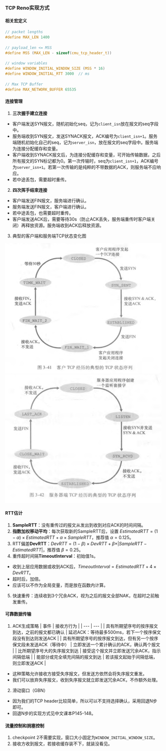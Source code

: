 ### TCP Reno实现方式
#### 相关宏定义
```C
// packet lengths
#define MAX_LEN 1400

// payload_len <= MSS
#define MSS (MAX_LEN - sizeof(cmu_tcp_header_t))

// window variables
#define WINDOW_INITIAL_WINDOW_SIZE (MSS * 16)
#define WINDOW_INITIAL_RTT 3000  // ms

// Max TCP Buffer
#define MAX_NETWORK_BUFFER 65535
```

#### 连接管理
1. **三次握手建立连接**
- 客户端发送SYN报文，随机初始化seq，记为``client_isn``放在报文的seq字段中。
- 服务端收到SYN报文，发送SYNACK报文，ACK编号为``client_isn+1``。服务端随机初始化自己的seq，记为``server_isn``，放在报文的seq字段中。服务端为连接分配缓存和变量。
- 客户端收到SYNACK报文后，为连接分配缓存和变量，可开始传输数据，之后所有报文的SYN标记都为0。第一次传输时，seq为``client_isn+1``，ACK编号为``server_isn+1``。若第一次传输的是纯粹的不带数据的ACK，则服务端不应响应。
- 若中途丢包，需要超时重传。
2. **四次挥手结束连接**
- 客户端发送FIN报文，服务端进行确认。
- 服务端发送FIN报文，客户端进行确认。
- 若中途丢包，也需要超时重传。
- 客户端发送ACK后，需要等待30s（防止ACK丢失，服务端重传时客户端关闭）再释放资源。服务端收到ACK后释放资源。
3. 典型的客户端和服务端TCP状态变化图
<img src = "client.png">
<img src = "server.png">

#### RTT估计
1. **SampleRTT**：没有重传过的报文从发出到收到对应ACK的时间间隔。
2. **指数加权移动平均**：每次获取新的SampleRTT后，设置 $EstimatedRTT = (1 - \alpha) \times EstimatedRTT + \alpha \times SampleRTT$，推荐值 $\alpha = 0.125$。
3. RTT偏差**DevRTT**：$DevRTT = (1 - \beta) \times DevRTT + \beta \times \vert SampleRTT - EstimatedRTT \vert$，推荐值 $\beta = 0.25$。
4. 重传超时间隔**TimeoutInterval**：初始值1s。
- 收到上层应用数据或收到ACK后，$TimeoutInterval = EstimatedRTT + 4 \times DevRTT$。
- 超时后，加倍。
- 应该可以不作为全局变量，而是放在函数内计算。
5. 快速重传：连续收到3个冗余ACK，视为之后的报文全部NAK，在超时之前触发重传。

#### 可靠数据传输
1. ACK生成策略
    | 事件 | 接收方行为 |
    | --- | --- |
    | 具有所期望序号的按序报文到达，之前的报文都已确认 | 延迟ACK：等待最多500ms，若下一个按序保文段没有到达则发送ACK |
    | 具有所期望序号的按序报文到达，但有另一个按序保文段未发送ACK（等待中） | 立即发送一个累计确认的ACK，确认两个报文 |
    | 比所期望序号大的失序报文到达 | 接受这个报文并立即发送冗余ACK，指示间隔低端 |
    | 能部分或完全填充间隔的报文到达 | 若该报文起始于间隔低端，则立即发送ACK |
- 这种策略允许接收方接受失序报文，但发送方依然会将失序报文重发。
- 我们可以放弃失序报文，收到失序报文就立即发送冗余ACK，不作额外处理。
2. 滑动窗口（GBN）
- 因为我们的TCP header比较简单，所以可以不支持选择确认，采用回退N步即可。
- 回退N步的实现方式见中文课本P145-148。

#### 流量控制和拥塞控制
1. checkpoint 2不需要实现，窗口大小固定为``WINDOW_INITIAL_WINDOW_SIZE``。
2. 接收方收到报文，若接收缓存装不下，就装没看见。

